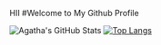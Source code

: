 HII
#Welcome to My Github Profile

![Agatha's GitHub Stats](https://github-readme-stats.vercel.app/api?username=agathasenpai&layout=compact&show_icons=true&include_all_commits=true)
[![Top Langs](https://github-readme-stats.vercel.app/api/top-langs/?username=agathasenpai&layout=compact&show_icons=true&hide_border=false)](https://github.com/agathasenpai)







 




